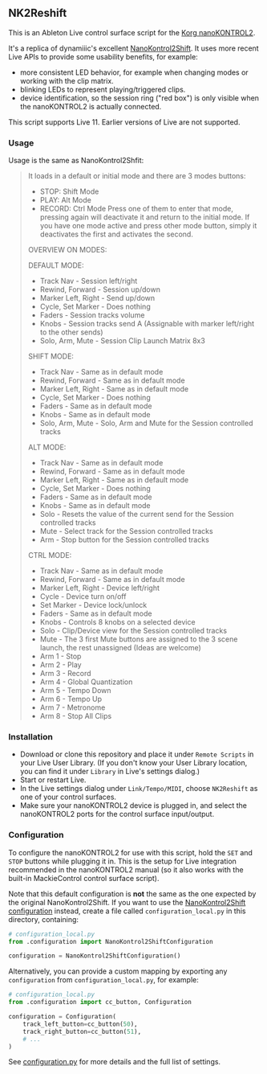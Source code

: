 ## NK2Reshift

This is an Ableton Live control surface script for the [Korg
nanoKONTROL2](https://www.korg.com/us/products/computergear/nanokontrol2/).

It's a replica of dynamiiic's excellent
[NanoKontrol2Shift](https://forum.ableton.com/viewtopic.php?t=193316).
It uses more recent Live APIs to provide some usability benefits, for
example:

- more consistent LED behavior, for example when changing modes
  or working with the clip matrix.
- blinking LEDs to represent playing/triggered clips.
- device identification, so the session ring ("red box") is only
  visible when the nanoKONTROL2 is actually connected.

This script supports Live 11. Earlier versions of Live are not supported.

### Usage

Usage is the same as NanoKontrol2Shfit:

> It loads in a default or initial mode and there are 3 modes buttons:
>
> - STOP: Shift Mode
> - PLAY: Alt Mode
> - RECORD: Ctrl Mode
>   Press one of them to enter that mode, pressing again will deactivate it and return to the initial mode. If you have one mode active and press other mode button, simply it deactivates the first and activates the second.
>
> OVERVIEW ON MODES:
>
> DEFAULT MODE:
>
> - Track Nav - Session left/right
> - Rewind, Forward - Session up/down
> - Marker Left, Right - Send up/down
> - Cycle, Set Marker - Does nothing
> - Faders - Session tracks volume
> - Knobs - Session tracks send A (Assignable with marker left/right to the other sends)
> - Solo, Arm, Mute - Session Clip Launch Matrix 8x3
>
> SHIFT MODE:
>
> - Track Nav - Same as in default mode
> - Rewind, Forward - Same as in default mode
> - Marker Left, Right - Same as in default mode
> - Cycle, Set Marker - Does nothing
> - Faders - Same as in default mode
> - Knobs - Same as in default mode
> - Solo, Arm, Mute - Solo, Arm and Mute for the Session controlled tracks
>
> ALT MODE:
>
> - Track Nav - Same as in default mode
> - Rewind, Forward - Same as in default mode
> - Marker Left, Right - Same as in default mode
> - Cycle, Set Marker - Does nothing
> - Faders - Same as in default mode
> - Knobs - Same as in default mode
> - Solo - Resets the value of the current send for the Session controlled tracks
> - Mute - Select track for the Session controlled tracks
> - Arm - Stop button for the Session controlled tracks
>
> CTRL MODE:
>
> - Track Nav - Same as in default mode
> - Rewind, Forward - Same as in default mode
> - Marker Left, Right - Device left/right
> - Cycle - Device turn on/off
> - Set Marker - Device lock/unlock
> - Faders - Same as in default mode
> - Knobs - Controls 8 knobs on a selected device
> - Solo - Clip/Device view for the Session controlled tracks
> - Mute - The 3 first Mute buttons are assigned to the 3 scene launch, the rest unassigned (Ideas are welcome)
> - Arm 1 - Stop
> - Arm 2 - Play
> - Arm 3 - Record
> - Arm 4 - Global Quantization
> - Arm 5 - Tempo Down
> - Arm 6 - Tempo Up
> - Arm 7 - Metronome
> - Arm 8 - Stop All Clips

### Installation

- Download or clone this repository and place it under `Remote
Scripts` in your Live User Library. (If you don't know your User
  Library location, you can find it under `Library` in Live's settings
  dialog.)
- Start or restart Live.
- In the Live settings dialog under `Link/Tempo/MIDI`, choose
  `NK2Reshift` as one of your control surfaces.
- Make sure your nanoKONTROL2 device is plugged in, and select the
  nanoKONTROL2 ports for the control surface input/output.

### Configuration

To configure the nanoKONTROL2 for use with this script, hold the `SET`
and `STOP` buttons while plugging it in. This is the setup for Live
integration recommended in the nanoKONTROL2 manual (so it also works
with the built-in MackieControl control surface script).

Note that this default configuration is **not** the same as the one
expected by the original NanoKontrol2Shift. If you want to use the
[NanoKontrol2Shift
configuration](https://sonicbloom.net/free-midi-remote-script-apc-emulation-for-korg-nanokontrol-2/)
instead, create a file called `configuration_local.py` in this
directory, containing:

```python
# configuration_local.py
from .configuration import NanoKontrol2ShiftConfiguration

configuration = NanoKontrol2ShiftConfiguration()
```

Alternatively, you can provide a custom mapping by exporting any
`configuration` from `configuration_local.py`, for example:

```python
# configuration_local.py
from .configuration import cc_button, Configuration

configuration = Configuration(
    track_left_button=cc_button(50),
    track_right_button=cc_button(51),
    # ...
)
```

See [configuration.py](configuration.py) for more details and the full list of settings.

